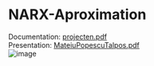 # NARX-Aproximation
Documentation: [projecten.pdf](https://github.com/Serh1/NARX-Aproximation/files/9574390/projecten.pdf)
<br>
Presentation: [MateiuPopescuTalpos.pdf](https://github.com/Serh1/NARX-Aproximation/files/9574420/MateiuPopescuTalpos.pdf)
<br>
![image](https://user-images.githubusercontent.com/86478738/190384421-8eb68f30-01fd-4672-b97e-77bd2b2ba8a0.png)

